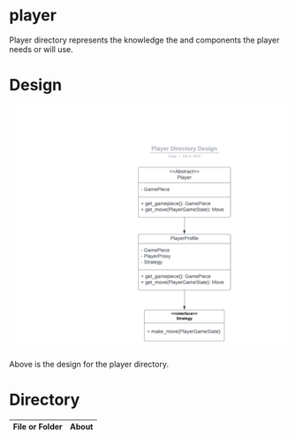# player

Player directory represents the knowledge the and components the player needs or will use.

# Design

![Fig player_directory_design.png](./../../resources/UML_diagrams/player_directory_design.png)

Above is the design for the player directory.

# Directory 
| File or Folder | About |
| ---            | ---   |